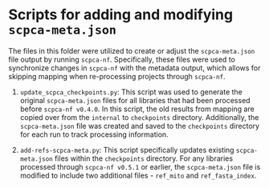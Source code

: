# Scripts for adding and modifying `scpca-meta.json`

The files in this folder were utilized to create or adjust the `scpca-meta.json` file output by running `scpca-nf`. Specifically, these files were used to synchronize changes in `scpca-nf` with the metadata output, which allows for skipping mapping when re-processing projects through `scpca-nf`.

1. `update_scpca_checkpoints.py`: This script was used to generate the original `scpca-meta.json` files for all libraries that had been processed before `scpca-nf v0.4.0`.
In this script, the old results from mapping are copied over from the `internal` to `checkpoints` directory.
Additionally, the `scpca-meta.json` file was created and saved to the `checkpoints` directory for each run to track processing information.

2. `add-refs-scpca-meta.py`: This script specifically updates existing `scpca-meta.json` files within the `checkpoints` directory.
For any libraries processed through `scpca-nf v0.5.1` or earlier, the `scpca-meta.json` file is modified to include two additional files - `ref_mito` and `ref_fasta_index`.

